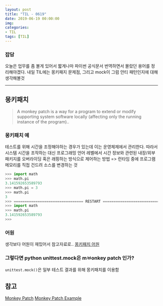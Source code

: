 ```yaml
---
layout: post
title: "TIL - 0619"
date: 2019-06-19 00:00:00
img:
categories:
- TIL
tags: [TIL]
---
```

### 잡담
오늘은 업무를 좀 볼게 있어서 짧게나마 파이썬 공식문서 번역하면서 몰랐던 용어를 정리해야겠다. 
내일 TIL에는 몽키패지 문제점, 그리고 mock이 그럼 안티 패턴인지에 대해 생각해볼것 

----

## 몽키패치 
>A  monkey patch is a way for a program to extend or modify supporting system software locally (affecting only the running instance of the program)..

### 몽키패치 예
테스트를 위해 시간을 조정해야하는 경우가 있는데 이는 운영체제에서 관리한다. 따라서 시스템 시간을 조작하는 대신 프로그래밍 언어 레벨에서 시간 정보와 관련된 내장/외부 패키지를 오버라이딩 혹은 래핑하는 방식으로 제어하는 방법 => 런타임 중에 프로그램 메모리를 직접 건드려 소스를 변경하는 것 

````python
>>> import math
>>> math.pi
3.141592653589793
>>> math.pi = 3
>>> math.pi
3
>>> ================================ RESTART ================================
>>> import math
>>> math.pi
3.141592653589793
>>>
````

### 어원 
생각보다 어원이 재밌어서 참고자료로..
[몽키패치 어원](http://egloos.zum.com/pascaldice/v/1161316)

### 그렇다면 python unittest.mock은 mㅂonkey patch 인가?
`unittest.mock()`은 일부 테스트 결과를 위해 몽키패치를 이용함 

## 참고 
[Monkey Patch](https://en.wikipedia.org/wiki/Monkey_patch)
[Monkey Patch Example](https://www.geeksforgeeks.org/monkey-patching-in-python-dynamic-behavior/)